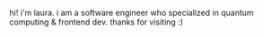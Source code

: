 hi! i'm laura. i am a software engineer who specialized in quantum computing & frontend dev. thanks for visiting :)
